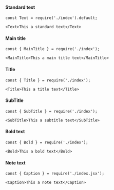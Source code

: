 #### Standard text

```
const Text = require('./index').default;

<Text>This a standard text</Text>
```

#### Main title

```
const { MainTitle } = require('./index');

<MainTitle>This a main title text</MainTitle>
```

#### Title

```
const { Title } = require('./index');

<Title>This a title text</Title>
```

#### SubTitle

```
const { SubTitle } = require('./index');

<SubTitle>This a subtitle text</SubTitle>
```

#### Bold text

```
const { Bold } = require('./index');

<Bold>This a bold text</Bold>
```

#### Note text

```
const { Caption } = require('./index.jsx');

<Caption>This a note text</Caption>
```
